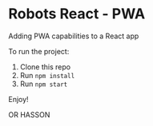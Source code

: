 # Robots React - PWA

Adding PWA capabilities to a React app

To run the project:

1. Clone this repo
2. Run `npm install`
3. Run `npm start`

Enjoy!

OR HASSON

